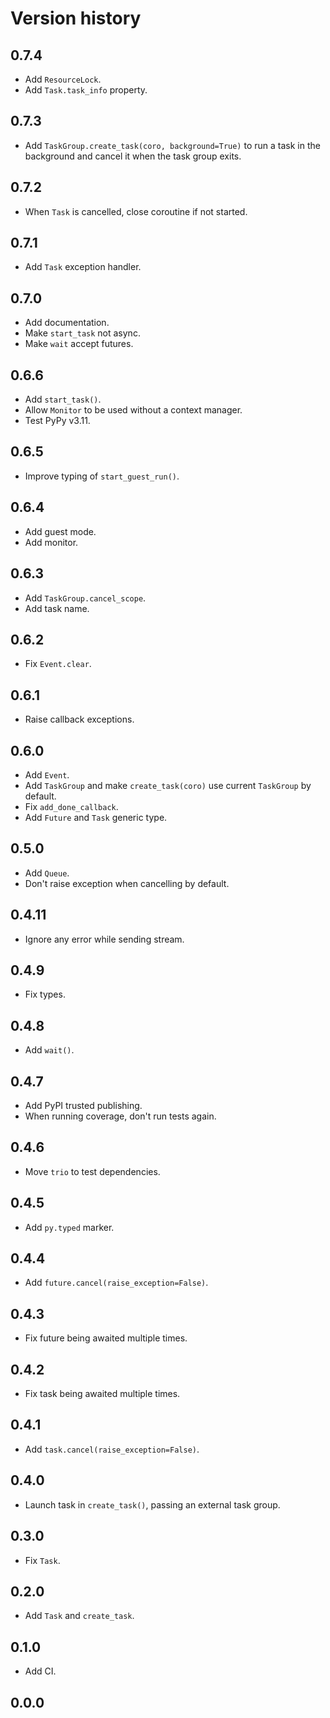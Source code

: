 # Version history

## 0.7.4

- Add `ResourceLock`.
- Add `Task.task_info` property.

## 0.7.3

- Add `TaskGroup.create_task(coro, background=True)` to run a task in the background and cancel it when the task group exits.

## 0.7.2

- When `Task` is cancelled, close coroutine if not started.

## 0.7.1

- Add `Task` exception handler.

## 0.7.0

- Add documentation.
- Make `start_task` not async.
- Make `wait` accept futures.

## 0.6.6

- Add `start_task()`.
- Allow `Monitor` to be used without a context manager.
- Test PyPy v3.11.

## 0.6.5

- Improve typing of `start_guest_run()`.

## 0.6.4

- Add guest mode.
- Add monitor.

## 0.6.3

- Add `TaskGroup.cancel_scope`.
- Add task name.

## 0.6.2

- Fix `Event.clear`.

## 0.6.1

- Raise callback exceptions.

## 0.6.0

- Add `Event`.
- Add `TaskGroup` and make `create_task(coro)` use current `TaskGroup` by default.
- Fix `add_done_callback`.
- Add `Future` and `Task` generic type.

## 0.5.0

- Add `Queue`.
- Don't raise exception when cancelling by default.

## 0.4.11

- Ignore any error while sending stream.

## 0.4.9

- Fix types.

## 0.4.8

- Add `wait()`.

## 0.4.7

- Add PyPI trusted publishing.
- When running coverage, don't run tests again.

## 0.4.6

- Move `trio` to test dependencies.

## 0.4.5

- Add `py.typed` marker.

## 0.4.4

- Add `future.cancel(raise_exception=False)`.

## 0.4.3

- Fix future being awaited multiple times.

## 0.4.2

- Fix task being awaited multiple times.

## 0.4.1

- Add `task.cancel(raise_exception=False)`.

## 0.4.0

- Launch task in `create_task()`, passing an external task group.

## 0.3.0

- Fix `Task`.

## 0.2.0

- Add `Task` and `create_task`.

## 0.1.0

- Add CI.

## 0.0.0
